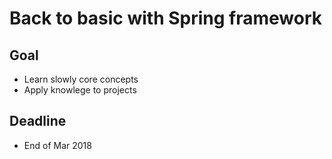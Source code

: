 # Back to basic with Spring framework

## Goal
* Learn slowly core concepts
* Apply knowlege to projects

## Deadline
* End of Mar 2018
